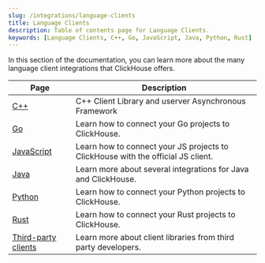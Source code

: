 ```yaml
---
slug: /integrations/language-clients
title: Language Clients
description: Table of contents page for Language Clients.
keywords: [Language Clients, C++, Go, JavaScript, Java, Python, Rust]
---
```


In this section of the documentation, you can learn more about the many language client integrations
that ClickHouse offers.

| Page                                                                    | Description                                                                      |
|-------------------------------------------------------------------------|----------------------------------------------------------------------------------|
| [C++](/interfaces/cpp)                                          | C++ Client Library and userver Asynchronous Framework                            |
| [Go](/integrations/go)                                          | Learn how to connect your Go projects to ClickHouse.                             |
| [JavaScript](/integrations/javascript)                          | Learn how to connect your JS projects to ClickHouse with the official JS client. |
| [Java](/integrations/java)                                      | Learn more about several integrations for Java and ClickHouse.                   |
| [Python](/integrations/python)                                  | Learn how to connect your Python projects to ClickHouse.                         |
| [Rust](/integrations/rust)                                      | Learn how to connect your Rust projects to ClickHouse.                           |
| [Third-party clients](/interfaces/third-party/client-libraries) | Learn more about client libraries from third party developers.                   |